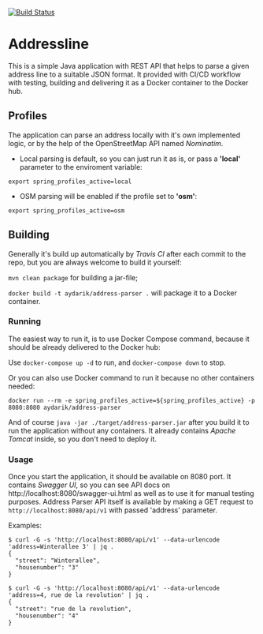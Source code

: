 [![Build Status](https://travis-ci.org/aydarik/address-parser.svg?branch=master)](https://travis-ci.org/aydarik/address-parser)

# Addressline

This is a simple Java application with REST API that helps to parse a given address line to a suitable JSON format.
It provided with CI/CD workflow with testing, building and delivering it as a Docker container to the Docker hub.

## Profiles
The application can parse an address locally with it's own implemented logic, or by the help of the OpenStreetMap API named *Nominatim*.
* Local parsing is default, so you can just run it as is, or pass a **'local'** parameter to the enviroment variable:

```
export spring_profiles_active=local
```

* OSM parsing will be enabled if the profile set to **'osm'**:

```
export spring_profiles_active=osm
```

## Building

Generally it's build up automatically by *Travis CI* after each commit to the repo, but you are always welcome to build it yourself:

`mvn clean package` for building a jar-file;

`docker build -t aydarik/address-parser .` will package it to a Docker container.

### Running

The easiest way to run it, is to use Docker Compose command, because it should be already delivered to the Docker hub:

Use `docker-compose up -d` to run, and `docker-compose down` to stop.

Or you can also use Docker command to run it because no other containers needed:

```
docker run --rm -e spring_profiles_active=${spring_profiles_active} -p 8080:8080 aydarik/address-parser
```

And of course `java -jar ./target/address-parser.jar` after you build it to run the application without any containers.
It already contains *Apache Tomcat* inside, so you don't need to deploy it.

### Usage

Once you start the application, it should be available on 8080 port.
It contains *Swagger UI*, so you can see API docs on http://localhost:8080/swagger-ui.html as well as to use it for manual testing purposes.
Address Parser API itself is available by making a GET request to `http://localhost:8080/api/v1` with passed 'address' parameter.

Examples:

```
$ curl -G -s 'http://localhost:8080/api/v1' --data-urlencode 'address=Winterallee 3' | jq .
{
  "street": "Winterallee",
  "housenumber": "3"
}
```

```
$ curl -G -s 'http://localhost:8080/api/v1' --data-urlencode 'address=4, rue de la revolution' | jq .
{
  "street": "rue de la revolution",
  "housenumber": "4"
}
```